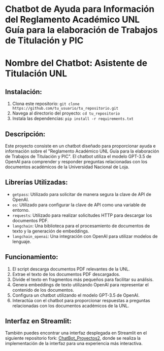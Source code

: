 # Chatbot de Ayuda para Información del Reglamento Académico UNL Guía para la elaboración de Trabajos de Titulación y PIC

# Nombre del Chatbot: Asistente de Titulación UNL

## Instalación:
1. Clona este repositorio: `git clone https://github.com/tu_usuario/tu_repositorio.git`
2. Navega al directorio del proyecto: `cd tu_repositorio`
3. Instala las dependencias: `pip install -r requirements.txt`

## Descripción:
Este proyecto consiste en un chatbot diseñado para proporcionar ayuda e información sobre el "Reglamento Académico UNL Guía para la elaboración de Trabajos de Titulación y PIC". El chatbot utiliza el modelo GPT-3.5 de OpenAI para comprender y responder preguntas relacionadas con los documentos académicos de la Universidad Nacional de Loja.

## Librerías Utilizadas:
- `getpass`: Utilizado para solicitar de manera segura la clave de API de OpenAI.
- `os`: Utilizado para configurar la clave de API como una variable de entorno.
- `requests`: Utilizado para realizar solicitudes HTTP para descargar los documentos PDF.
- `langchain`: Una biblioteca para el procesamiento de documentos de texto y la generación de embeddings.
- `langchain_openai`: Una integración con OpenAI para utilizar modelos de lenguaje.
  
## Funcionamiento:
1. El script descarga documentos PDF relevantes de la UNL.
2. Extrae el texto de los documentos PDF descargados.
3. Divide el texto en fragmentos más pequeños para facilitar su análisis.
4. Genera embeddings de texto utilizando OpenAI para representar el contenido de los documentos.
5. Configura un chatbot utilizando el modelo GPT-3.5 de OpenAI.
6. Interactúa con el chatbot para proporcionar respuestas a preguntas relacionadas con los documentos académicos de la UNL.

## Interfaz en Streamlit:
También puedes encontrar una interfaz desplegada en Streamlit en el siguiente repositorio fork: [ChatBot_Proyectos2](https://github.com/jahirxtrap/ChatBot_Proyectos2), donde se realiza la implementación de la interfaz para una experiencia más interactiva.
